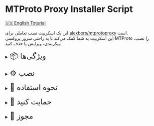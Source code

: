 # MTProto Proxy Installer Script

[🇺🇸 English Toturial](https://github.com/web-elite/mtproto-proxy-installer/blob/main/README.MD)

این یک اسکریپت نصب تعاملی برای [alexbers/mtprotoproxy](https://github.com/alexbers/mtprotoproxy) است.  
این اسکریپت به شما کمک می‌کند تا به راحتی سرور پروکسی MTProto را نصب، پیکربندی، ویرایش یا حذف کنید.

<details>
  <summary><span  style="font-size:24px">📦 ویژگی‌ها</span></summary>
<hr></hr>

- نصب کاملاً تعاملی
- درخواست اطلاعات زیر:
  - تعداد کاربران
  - پورت پروکسی
  - آدرس ماسک TLS
  - بازه زمانی راه‌اندازی مجدد خودکار (از طریق کرون‌جاب)
- به صورت خودکار فایل `config.py` را تولید می‌کند
- ایجاد یک سرویس پایدار systemd (`mtproto.service`)
- پشتیبانی از ویرایش پیکربندی فعلی:
  - افزودن کاربران
  - تغییر پورت یا آدرس ماسک TLS
  - تغییر بازه زمانی راه‌اندازی مجدد خودکار
- حذف کامل:
  - فایل‌های پروکسی
  - سرویس systemd
  - کرون‌جاب
</details>
 
<details>
  <summary><span  style="font-size:24px">⚙️ نصب</span></summary>
<hr></hr>

```bash
git clone https://github.com/web-elite/mtproto-proxy-installer.git
cd mtproto-proxy-installer
chmod +x mtproto_proxy_installer.sh
sudo ./mtproto_proxy_installer.sh
```
</details>
 
<details>
  <summary><span  style="font-size:24px">📖 نحوه استفاده</span></summary>
<hr></hr>
پس از اجرای اسکریپت:

```bash
sudo ./mtproto_installer.sh
```
یک منوی تعاملی مشاهده خواهید کرد:
```bash
=== MTProto Proxy Manager ===

1) Install MTProto Proxy
2) Edit Existing Configuration
3) Uninstall Everything
0) Exit
```

### 1️⃣ نصب MTProto Proxy

تعداد کاربران مورد نظر را وارد کنید (مثلاً 100 یا 200)  
پورت پروکسی را وارد کنید (پیش‌فرض: 443)  
آدرس ماسک TLS را وارد کنید (مثلاً www.cloudflare.com)  
بازه زمانی راه‌اندازی مجدد خودکار را به دقیقه وارد کنید (مثلاً 10)  

اسکریپت موارد زیر را انجام خواهد داد:  
کلون و نصب پروکسی  
ایجاد فایل config.py با مقادیر تصادفی  
راه‌اندازی سرویس systemd  
افزودن کرون‌جاب برای راه‌اندازی مجدد خودکار  

### 2️⃣ ویرایش پیکربندی فعلی

افزودن کاربران بیشتر  
تغییر پورت یا آدرس ماسک  
تغییر بازه زمانی راه‌اندازی مجدد خودکار  

### 3️⃣ حذف کامل

توقف و غیرفعال کردن سرویس systemd  
حذف تمام فایل‌های پروکسی  
حذف کرون‌جاب راه‌اندازی مجدد خودکار  
</details>
 
<details>
  <summary><span  style="font-size:24px">🌟 حمایت کنید</span></summary>
<hr></hr>
اگر این پروژه برای شما مفید بود، لطفاً با دادن یک ⭐️ ستاره از آن حمایت کنید!
</details>
 
<details>
  <summary><span  style="font-size:24px">📄 مجوز</span></summary>
<hr></hr>
مجوز MIT
</details>